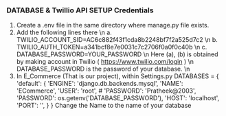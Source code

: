 ### DATABASE & Twillio API SETUP Credentials
  1. Create a .env file in the same directory where manage.py file exists.
  2. Add the following lines there \n
      a. TWILIO_ACCOUNT_SID=AC6c882f43f1cda8b2248bf7f2a525d7c2 \n
      b. TWILIO_AUTH_TOKEN=a341bcf8e7e0031c7c2706f0a0f0c40b \n
      c. DATABASE_PASSWORD=YOUR_PASSWORD \n
        Here (a), (b) is obtained by making account in Twilio ( https://www.twilio.com/login ) \n
        DATABASE_PASSWORD is the password of your database. \n
  3. In E_Commerce (That is our project), within Settings.py
         DATABASES = {
            'default': {
                'ENGINE': 'django.db.backends.mysql',
                'NAME': 'ECommerce',
                'USER': 'root',
                # 'PASSWORD': 'Pratheek@2003',
                'PASSWORD': os.getenv('DATABASE_PASSWORD'),
                'HOST': 'localhost',
                'PORT': '',
            }
        }
         Change the Name to the name of your database 

